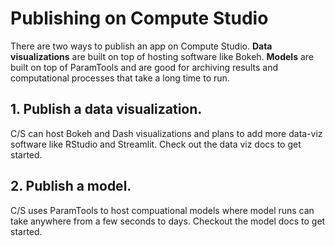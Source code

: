 # Publishing on Compute Studio

There are two ways to publish an app on Compute Studio. **Data visualizations** are built on top of hosting software like Bokeh. **Models** are built on top of ParamTools and are good for archiving results and computational processes that take a long time to run.

## 1. Publish a data visualization.

C/S can host Bokeh and Dash visualizations and plans to add more data-viz software like RStudio and Streamlit. Check out the data viz docs to get started.

## 2. Publish a model.

C/S uses ParamTools to host compuational models where model runs can take anywhere from a few seconds to days. Checkout the model docs to get started.
